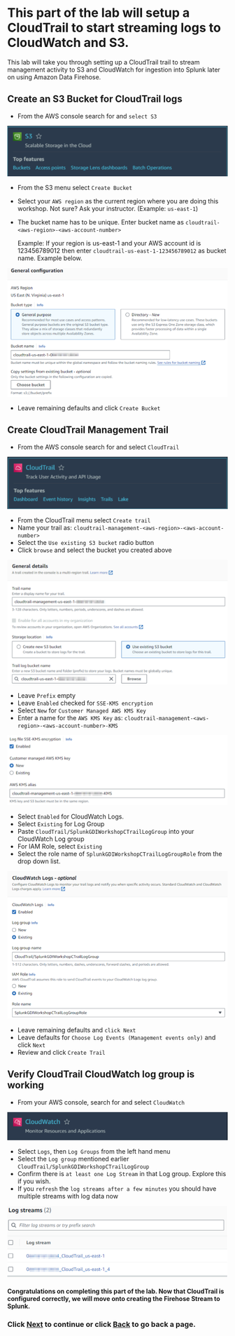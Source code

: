 # This part of the lab will setup a CloudTrail to start streaming logs to CloudWatch and S3. 
This lab will take you through setting up a CloudTrail trail to stream management activity to S3 and CloudWatch for ingestion into Splunk later on using Amazon Data Firehose.

## Create an S3 Bucket for CloudTrail logs
- From the AWS console search for and `select S3`

![image006](/static/20_firehose/Image006.png)

- From the S3 menu select `Create Bucket`
- Select your `AWS region` as the current region where you are doing this workshop. Not sure? Ask your instructor. (Example: `us-east-1`)
- The bucket name has to be unique. Enter bucket name as `cloudtrail-<aws-region>-<aws-account-number>` 

    Example: If your region is us-east-1 and your AWS account id is 123456789012 then enter `cloudtrail-us-east-1-123456789012` as bucket name. Example below.

![image007](/static/20_firehose/Image007.png)

- Leave remaining defaults and click `Create Bucket`

## Create CloudTrail Management Trail
- From the AWS console search for and select `CloudTrail`

![image008](/static/20_firehose/Image008.png)

- From the CloudTrail menu select `Create trail`
- Name your trail as: `cloudtrail-management-<aws-region>-<aws-account-number>`
- Select the `Use existing S3 bucket` radio button
- Click `browse` and select the bucket you created above

![image009](/static/20_firehose/Image009.png)

- Leave `Prefix` empty
- Leave `Enabled` checked for `SSE-KMS encryption`
- Select `New` for `Customer Managed AWS KMS Key`
- Enter a name for the `AWS KMS Key` as: `cloudtrail-management-<aws-region>-<aws-account-number>-KMS`

![image010](/static/20_firehose/Image010.png)

- Select `Enabled` for CloudWatch Logs. 
- Select `Existing` for Log Group
- Paste `CloudTrail/SplunkGDIWorkshopCTrailLogGroup` into your CloudWatch Log group 
- For IAM Role, select `Existing`
- Select the role name of `SplunkGDIWorkshopCTrailLogGroupRole` from the drop down list.

![image011](/static/20_firehose/Image011.png)

- Leave remaining defaults and `click Next`
- Leave defaults for `Choose Log Events (Management events only)` and click `Next`
- Review and click `Create Trail`

## Verify CloudTrail CloudWatch log group is working
- From your AWS console, search for and select `CloudWatch`

![image012](/static/20_firehose/Image012.png)

- Select `Logs`, then `Log Groups` from the left hand menu
- Select the `Log group` mentioned earlier `CloudTrail/SplunkGDIWorkshopCTrailLogGroup`
- Confirm there is `at least one Log Stream` in that Log group. Explore this if you wish. 
- If you `refresh` the `log streams after a few minutes` you should have multiple streams with log data now

![image013](/static/20_firehose/Image013.png)

#### Congratulations on completing this part of the lab. Now that CloudTrail is configured correctly, we will move onto creating the Firehose Stream to Splunk.

### Click <a>[Next](/content/Lab2_firehose/setup_firehose.md)</a> to continue or click <a>[Back](/content/Lab2_firehose/setup_splunk.md) to go back a page.</a>